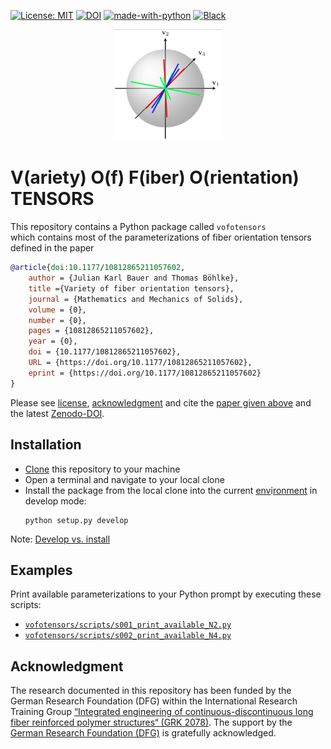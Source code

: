 [![License: MIT](https://img.shields.io/badge/License-MIT-yellow.svg)](https://opensource.org/licenses/MIT)
[![DOI](https://zenodo.org/badge/356695831.svg)](https://zenodo.org/badge/latestdoi/356695831)
[![made-with-python](https://img.shields.io/badge/Made%20with-Python-1f425f.svg)](https://www.python.org/)
[![Black](https://img.shields.io/badge/code%20style-black-000000.svg)](https://github.com/psf/black)

<p align="center">
  <a href="https://github.com/JulianKarlBauer/fiber_orientation_tensors_2021">
  <img alt="VoFoTensors" src="logo/logo.png" width="35%">
  </a>
</p>

# V(ariety) O(f) F(iber) O(rientation) TENSORS

This repository contains a Python package called `vofotensors`  
which contains most of the parameterizations of fiber orientation tensors
defined in the paper

```bibtex
@article{doi:10.1177/10812865211057602,
	author = {Julian Karl Bauer and Thomas Böhlke},
	title ={Variety of fiber orientation tensors},
	journal = {Mathematics and Mechanics of Solids},
	volume = {0},
	number = {0},
	pages = {10812865211057602},
	year = {0},
	doi = {10.1177/10812865211057602},
	URL = {https://doi.org/10.1177/10812865211057602},
	eprint = {https://doi.org/10.1177/10812865211057602}
}
```

Please see [license](https://github.com/JulianKarlBauer/fiberspot/blob/main/LICENSE),
[acknowledgment](#acknowledgment)
and cite the [paper given above][url_mms_article] and the latest [Zenodo-DOI][latest_doi].

## Installation

- [Clone][url_how_to_clone] this repository to your machine
- Open a terminal and navigate to your local clone
- Install the package from the local clone into the current [env][url_env_python]i[ronment][url_env_conda] in develop mode:
	```shell
	python setup.py develop
	```

Note: [Develop vs. install](https://stackoverflow.com/a/19048754/8935243)

## Examples

Print available parameterizations to your Python prompt by executing these scripts:
- [`vofotensors/scripts/s001_print_available_N2.py`](vofotensors/scripts/s001_print_available_N2.py)
- [`vofotensors/scripts/s002_print_available_N4.py`](vofotensors/scripts/s002_print_available_N4.py)

## Acknowledgment

The research documented in this repository has been funded by the German Research Foundation (DFG) within the
International Research Training Group [“Integrated engineering of continuous-discontinuous long fiber reinforced polymer structures“ (GRK 2078)][grk_website].
The support by the [German Research Foundation (DFG)][dfg_website] is gratefully acknowledged.

[grk_website]: https://www.grk2078.kit.edu/
[dfg_website]: https://www.dfg.de/
[latest_doi]: https://zenodo.org/badge/latestdoi/356695831
[url_mms_article]: https://journals.sagepub.com/doi/full/10.1177/10812865211057602
[url_how_to_clone]: https://docs.github.com/en/repositories/creating-and-managing-repositories/cloning-a-repository

[url_env_python]: https://docs.python.org/3/tutorial/venv.html
[url_env_conda]: https://docs.conda.io/projects/conda/en/latest/user-guide/tasks/manage-environments.html
